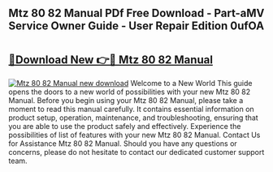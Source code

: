 ## Mtz 80 82 Manual PDf Free Download - Part-aMV Service Owner Guide - User Repair Edition 0ufOA

# <h2><a href="http://bc66412.oget.top/?id=Mtz+80+82+Manual">🔗Download New 👉🔴 Mtz 80 82 Manual</a></h2>

[![Mtz 80 82 Manual new download](https://i.imgur.com/5g1atiW.png)](http://bc66412.oget.top/?id=Mtz+80+82+Manual)
Welcome to a New World This guide opens the doors to a new world of possibilities with your new Mtz 80 82 Manual. Before you begin using your Mtz 80 82 Manual, please take a moment to read this manual carefully. It contains essential information on product setup, operation, maintenance, and troubleshooting, ensuring that you are able to use the product safely and effectively. Experience the possibilities of list of features with your new Mtz 80 82 Manual. Contact Us for Assistance Mtz 80 82 Manual. Should you have any questions or concerns, please do not hesitate to contact our dedicated customer support team.
